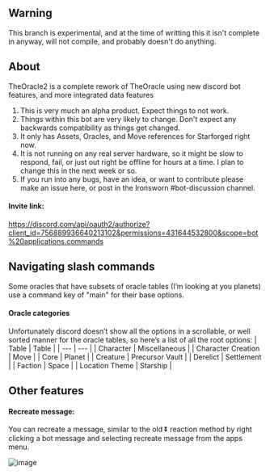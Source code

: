 ## Warning
This branch is experimental, and at the time of writting this it isn't complete in anyway, will not compile, and probably doesn't do anything.

## About
TheOracle2 is a complete rework of TheOracle using new discord bot features, and more integrated data features

1. This is very much an alpha product. Expect things to not work.
2. Things within this bot are very likely to change. Don't expect any backwards compatibility as things get changed.
3. It only has Assets, Oracles, and Move references for Starforged right now.
4. It is not running on any real server hardware, so it might be slow to respond, fail, or just out right be offline for hours at a time. I plan to change this in the next week or so.
5. If you run into any bugs, have an idea, or want to contribute please make an issue here, or post in the Ironsworn #bot-discussion channel.

#### Invite link: 
https://discord.com/api/oauth2/authorize?client_id=756889936640213102&permissions=431644532800&scope=bot%20applications.commands

## Navigating slash commands
Some oracles that have subsets of oracle tables (I’m looking at you planets) use a command key of "main" for their base options.

#### Oracle categories
Unfortunately discord doesn’t show all the options in a scrollable, or well sorted manner for the oracle tables, so here’s a list of all the root options:
| Table | Table |
| --- | --- |
| Character | Miscellaneous |
| Character Creation | Move |
| Core | Planet |
| Creature | Precursor Vault |
| Derelict | Settlement |
| Faction | Space |
| Location Theme | Starship |

## Other features
#### Recreate message:
You can recreate a message, similar to the old ⏬ reaction method by right clicking a bot message and selecting recreate message from the apps menu.

![image](https://user-images.githubusercontent.com/6792312/147948167-a1b67087-5064-40e4-b4e5-9f3738ade82a.png)
